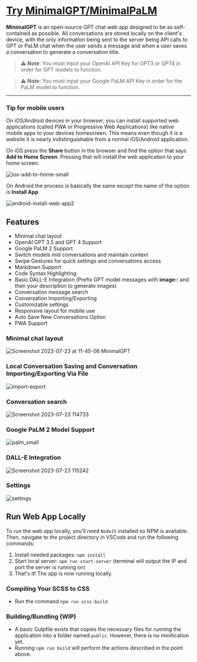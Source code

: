 # [Try MinimalGPT/MinimalPaLM](https://minimalgpt.app/)

**MinimalGPT** is an open-source GPT chat web app designed to be as self-contained as possible. All conversations are stored locally on the client's device, with the only information being sent to the server being API calls to GPT or PaLM chat when the user sends a message and when a user saves a conversation to generate a conversation title.

> ⚠️ **Note**: You must input your OpenAI API Key for GPT3 or GPT4 in order for GPT models to function.

> ⚠️ **Note**: You must input your Google PaLM API Key in order for the PaLM model to function.

---

### Tip for mobile users

On iOS/Android devices in your browser, you can install supported web applications (called PWA or Progressive Web Applications) like native mobile apps to your devices homescreen. This means even though it is a website it is nearly indistinguishable from a normal iOS/Android application.

On iOS press the **Share** button in the browser and find the option that says **Add to Home Screen**. Pressing that will install the web application to your home screen.

![ios-add-to-home-small](https://user-images.githubusercontent.com/2380471/235267080-d69a2a46-50fa-4acf-b36b-da10b5d439d1.jpg)

On Android the process is basically the same except the name of the option is **Install App**

![android-install-web-app2](https://github.com/fingerthief/minimal-gpt/assets/2380471/cfd51a6a-5a03-4ff0-851a-c20c0565a89d)

## Features

- Minimal chat layout
- OpenAI GPT 3.5 and GPT 4 Support
- Google PaLM 2 Support
- Switch models mid conversations and maintain context
- Swipe Gestures for quick settings and conversations access
- Markdown Support
- Code Syntax Highlighting
- Basic DALL-E Integration (Prefix GPT model messages with **image::** and then your description to generate images)
- Conversation message search
- Conversation Importing/Exporting
- Customizable settings
- Responsive layout for mobile use
- Auto Save New Conversations Option
- PWA Support

### Minimal chat layout

![Screenshot 2023-07-23 at 11-45-06 MinimalGPT](https://github.com/fingerthief/minimal-gpt/assets/2380471/f9ef7f23-2e20-4939-933b-855ae2e44502)

### Local Conversation Saving and Conversation Importing/Exporting Via File

![import-export](https://github.com/fingerthief/minimal-gpt/assets/2380471/12f78b86-512d-484a-91b2-21a50b0f455c)

### Conversation search

![Screenshot 2023-07-23 114733](https://github.com/fingerthief/minimal-gpt/assets/2380471/27b23efd-b93a-417c-b8a3-929378c49908)

### Google PaLM 2 Model Support

![palm_small](https://github.com/fingerthief/minimal-gpt/assets/2380471/55eaabac-7125-4266-9188-b357034c74e9)

### DALL-E Integration

![Screenshot 2023-07-23 115242](https://github.com/fingerthief/minimal-gpt/assets/2380471/4231d9aa-771a-481f-b3f3-b6e4b9879d8e)

### Settings

![settings](https://github.com/fingerthief/minimal-gpt/assets/2380471/aa55a67c-043a-442e-ac43-76022994f4d1)

## Run Web App Locally

To run the web app locally, you'll need `NodeJS` installed so NPM is available. Then, navigate to the project directory in VSCode and run the following commands:

1. Install needed packages: `npm install`
2. Start local server: `npm run start-server` (terminal will output the IP and port the server is running on)
3. That's it! The app is now running locally.

### Compiling Your SCSS to CSS

- Run the command `npm run scss-build`

### Building/Bundling (WIP)

- A basic Gulpfile exists that copies the necessary files for running the application into a folder named `public`. However, there is no minification yet.
- Running `npm run build` will perform the actions described in the point above.
